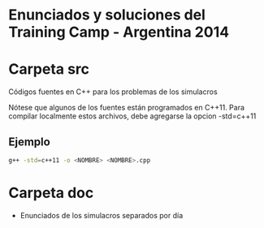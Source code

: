 Enunciados y soluciones del Training Camp - Argentina 2014
==========================================================

# Carpeta src
Códigos fuentes en C++ para los problemas de los simulacros

Nótese que algunos de los fuentes están programados en C++11.
Para compilar localmente estos archivos, debe agregarse la opcion -std=c++11
## Ejemplo
```sh
g++ -std=c++11 -o <NOMBRE> <NOMBRE>.cpp
```

# Carpeta doc
- Enunciados de los simulacros separados por día
